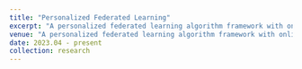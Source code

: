 ```yaml
---
title: "Personalized Federated Learning"
excerpt: "A personalized federated learning algorithm framework with online feedback (in particular, bandit feedback) and supervised feedback, 2023.04 - Present"
venue: "A personalized federated learning algorithm framework with online feedback (in particular, bandit feedback) and supervised feedback, 2023.04 - Present"
date: 2023.04 - present
collection: research
---
```

<!-- **Key words:** Bandit Learning, Supervised Feedback, Federated Distillation, Distributed AI Systems.

In this project, I developed an innovative Multi-armed Bandit (MAB) model that **integrates both bandit feedback and supervised feedback**. This approach enables the model to better adapt to real-world scenarios. Specifically, I applied this model to **simulate federated distillation** and obtained promising results. -->

